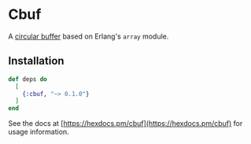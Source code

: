 # Cbuf

A [circular buffer](https://en.wikipedia.org/wiki/Circular_buffer) based on Erlang's `array` module.

## Installation

```elixir
def deps do
  [
    {:cbuf, "~> 0.1.0"}
  ]
end
```

See the docs at [https://hexdocs.pm/cbuf](https://hexdocs.pm/cbuf) for usage information.
